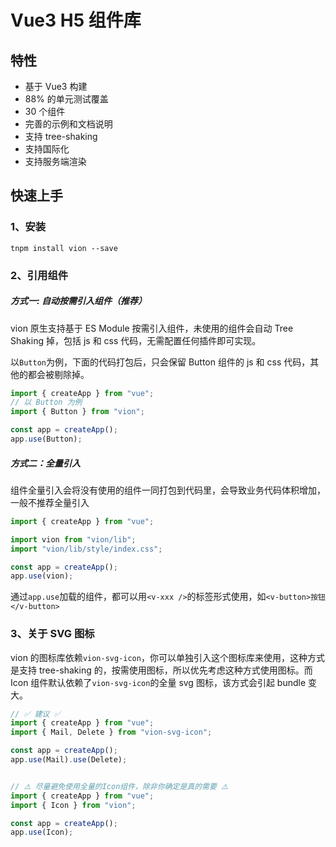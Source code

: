 # Vue3 H5 组件库

## 特性

- 基于 Vue3 构建
- 88% 的单元测试覆盖
- 30 个组件
- 完善的示例和文档说明
- 支持 tree-shaking
- 支持国际化
- 支持服务端渲染

## 快速上手

### 1、安装

```
tnpm install vion --save
```

### 2、引用组件

##### 方式一: 自动按需引入组件（推荐）

vion 原生支持基于 ES Module 按需引入组件，未使用的组件会自动 Tree Shaking 掉，包括 js 和 css 代码，无需配置任何插件即可实现。

以`Button`为例，下面的代码打包后，只会保留 Button 组件的 js 和 css 代码，其他的都会被剔除掉。

```js
import { createApp } from "vue";
// 以 Button 为例
import { Button } from "vion";

const app = createApp();
app.use(Button);
```

##### 方式二：全量引入

组件全量引入会将没有使用的组件一同打包到代码里，会导致业务代码体积增加，一般不推荐全量引入

```js
import { createApp } from "vue";

import vion from "vion/lib";
import "vion/lib/style/index.css";

const app = createApp();
app.use(vion);
```

通过`app.use`加载的组件，都可以用`<v-xxx />`的标签形式使用，如`<v-button>按钮</v-button>`

### 3、关于 SVG 图标

vion 的图标库依赖`vion-svg-icon`，你可以单独引入这个图标库来使用，这种方式是支持 tree-shaking 的，按需使用图标，所以优先考虑这种方式使用图标。而 Icon 组件默认依赖了`vion-svg-icon`的全量 svg 图标，该方式会引起 bundle 变大。

```js
// ✅ 建议 ✅
import { createApp } from "vue";
import { Mail, Delete } from "vion-svg-icon";

const app = createApp();
app.use(Mail).use(Delete);


// ⚠️ 尽量避免使用全量的Icon组件，除非你确定是真的需要 ⚠️
import { createApp } from "vue";
import { Icon } from "vion";

const app = createApp();
app.use(Icon);
```
